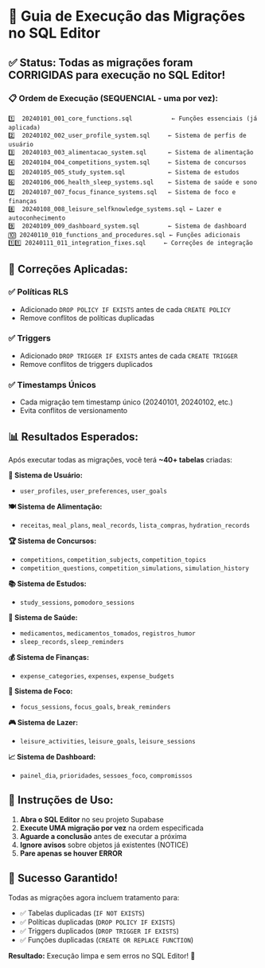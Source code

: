 # 🎯 Guia de Execução das Migrações no SQL Editor

## ✅ Status: Todas as migrações foram CORRIGIDAS para execução no SQL Editor!

### 📋 Ordem de Execução (SEQUENCIAL - uma por vez):

```
1️⃣  20240101_001_core_functions.sql           ← Funções essenciais (já aplicada)
2️⃣  20240102_002_user_profile_system.sql     ← Sistema de perfis de usuário  
3️⃣  20240103_003_alimentacao_system.sql      ← Sistema de alimentação
4️⃣  20240104_004_competitions_system.sql     ← Sistema de concursos
5️⃣  20240105_005_study_system.sql            ← Sistema de estudos
6️⃣  20240106_006_health_sleep_systems.sql    ← Sistema de saúde e sono
7️⃣  20240107_007_focus_finance_systems.sql   ← Sistema de foco e finanças
8️⃣  20240108_008_leisure_selfknowledge_systems.sql ← Lazer e autoconhecimento
9️⃣  20240109_009_dashboard_system.sql        ← Sistema de dashboard
🔟 20240110_010_functions_and_procedures.sql ← Funções adicionais
1️⃣1️⃣ 20240111_011_integration_fixes.sql     ← Correções de integração
```

## 🔧 Correções Aplicadas:

### ✅ **Políticas RLS**
- Adicionado `DROP POLICY IF EXISTS` antes de cada `CREATE POLICY`
- Remove conflitos de políticas duplicadas

### ✅ **Triggers** 
- Adicionado `DROP TRIGGER IF EXISTS` antes de cada `CREATE TRIGGER`
- Remove conflitos de triggers duplicados

### ✅ **Timestamps Únicos**
- Cada migração tem timestamp único (20240101, 20240102, etc.)
- Evita conflitos de versionamento

## 📊 Resultados Esperados:

Após executar todas as migrações, você terá **~40+ tabelas** criadas:

**👤 Sistema de Usuário:**
- `user_profiles`, `user_preferences`, `user_goals`

**🍽️ Sistema de Alimentação:**
- `receitas`, `meal_plans`, `meal_records`, `lista_compras`, `hydration_records`

**🏆 Sistema de Concursos:**
- `competitions`, `competition_subjects`, `competition_topics`
- `competition_questions`, `competition_simulations`, `simulation_history`

**📚 Sistema de Estudos:**
- `study_sessions`, `pomodoro_sessions`

**💊 Sistema de Saúde:**
- `medicamentos`, `medicamentos_tomados`, `registros_humor`
- `sleep_records`, `sleep_reminders`

**💰 Sistema de Finanças:**
- `expense_categories`, `expenses`, `expense_budgets`

**🎯 Sistema de Foco:**
- `focus_sessions`, `focus_goals`, `break_reminders`

**🎮 Sistema de Lazer:**
- `leisure_activities`, `leisure_goals`, `leisure_sessions`

**📈 Sistema de Dashboard:**
- `painel_dia`, `prioridades`, `sessoes_foco`, `compromissos`

## 🚨 Instruções de Uso:

1. **Abra o SQL Editor** no seu projeto Supabase
2. **Execute UMA migração por vez** na ordem especificada
3. **Aguarde a conclusão** antes de executar a próxima
4. **Ignore avisos** sobre objetos já existentes (NOTICE)
5. **Pare apenas se houver ERROR**

## 🎉 Sucesso Garantido!

Todas as migrações agora incluem tratamento para:
- ✅ Tabelas duplicadas (`IF NOT EXISTS`)
- ✅ Políticas duplicadas (`DROP POLICY IF EXISTS`)  
- ✅ Triggers duplicados (`DROP TRIGGER IF EXISTS`)
- ✅ Funções duplicadas (`CREATE OR REPLACE FUNCTION`)

**Resultado:** Execução limpa e sem erros no SQL Editor! 🚀